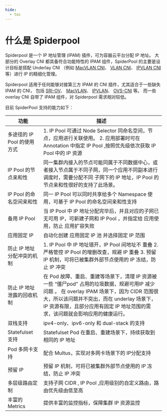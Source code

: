 ```yaml
---
hide:
  - toc
---
```


# 什么是 Spiderpool

Spiderpool 是一个 IP 地址管理 (IPAM) 插件，可为容器云平台分配 IP 地址。
大部分的 Overlay CNI 都具备符合功能特性的 IPAM 组件，SpiderPool 的主要是设计目标是搭配 Underlay CNI
（例如 [MacVLAN CNI](https://github.com/containernetworking/plugins/tree/main/plugins/main/macvlan)、
[VLAN CNI](https://github.com/containernetworking/plugins/tree/main/plugins/main/vlan)、
[IPVLAN CNI](https://github.com/containernetworking/plugins/tree/main/plugins/main/ipvlan)等）进行 IP 的精细化管理。

Spiderpool 适用于任何能够对接第三方 IPAM 的 CNI 插件，尤其适合于一些缺失 IPAM 的 CNI，
包括 [SRI-OV](https://github.com/k8snetworkplumbingwg/sriov-cni)、
[MacVLAN](https://github.com/containernetworking/plugins/tree/main/plugins/main/macvlan)、
[IPVLAN](https://github.com/containernetworking/plugins/tree/main/plugins/main/ipvlan)、
[OVS-CNI](https://github.com/k8snetworkplumbingwg/ovs-cni) 等。
而一些 overlay CNI 自带了 IPAM 组件，对 Spiderpool 需求相对较低。

目前 SpiderPool 支持的能力如下：

| 功能                        | 描述                                                         |
| --------------------------- | ------------------------------------------------------------ |
| 多途径的 IP Pool 的使用方式 | 1. IP Pool 可通过 Node Selector 同命名空间，节点，应用进行关联使用。 2. 应用部署时可在 Annotation 中指定 IP Pool ,按照优先级依次获取 IP Pool 中的 IP 资源 |
| IP Pool 的节点亲和性        | 同一集群内接入的节点可能同属于不同数据中心，或者接入节点属于不同子网，同一个应用不同副本进行调度时，需要分配不同 子网下的 IP 地址，IP Pool 的节点亲和性很好的支持了此场景。 |
| IP Pool 的命名空间亲和性    | 同一 IP Pool 可以同时共享给多个 Namespace 使用，可基于 IP Pool 的命名空间亲和性支持 |
| 备用 IP Pool                | 当 IP Pool 中 IP 地址分配完毕后，并且对应的子网已无可用 IP，可新建子网和 IP Pool ，并指定给 应用使用，防止 应用扩容失败 |
| 应用固定 IP                 | 自动化创建 应用固定 IP 池 并选择固定 IP 范围                 |
| 防止 IP 地址分配冲突的机制  | 1. IP Pool 中 IP 地址错开，IP Pool 间地址不 重叠 2. 严格管控 IP Pool 的增删改查，规避 IP 重叠  3. 预留 IP 机制，可将已被集群外部节点使用的 IP 冻结，防止 IP 冲突 |
| 防止 IP 地址泄露的回收机制  | 在 Pod 故障、重启、重建等场景下，清理 IP 资源被一些 “僵尸pod” 占用的垃圾数据，规避可用IP 减少问题 。 在 overlay IPAM 场景下，因为 CIDR 范围很大，所以该问题并不突出，而在 underlay 场景下，IP 资源有限，且部分应用有固定 IP 地址范围的需求，该问题就会影响应用的健康运行。 |
| 双栈支持                    | ipv4-only、ipv6-only 和 dual-stack 的支持                    |
| Statefulset 支持            | Statefulset Pod 在重启、重建场景下，持续获取到相同的 IP 地址 |
| Pod 多网卡支持              | 配合 Multus，实现对多网卡场景下的 IP分配支持                 |
| 预留 IP                     | 预留 IP 机制，可将已被集群外部节点使用的 IP 冻结，防止 IP 冲突 |
| 多层级路由定制              | 支持子网 CIDR , IP Pool ,应用级别的自定义路由，路由优先级由低至高 |
| 丰富的 Metrics              | 提供丰富的监控指标，保障集群 IP 资源监控                     |

